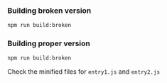 ### Building broken version

```sh
npm run build:broken
```

### Building proper version

```sh
npm run build:broken
```

Check the minified files for `entry1.js` and `entry2.js`
